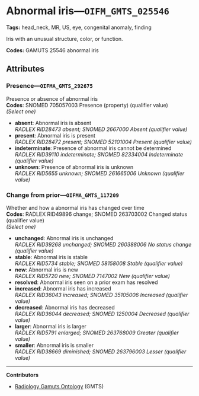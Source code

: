 # Abnormal iris—`OIFM_GMTS_025546`

**Tags:** head_neck, MR, US, eye, congenital anomaly, finding

Iris with an unusual structure, color, or function.

**Codes:** GAMUTS 25546 abnormal iris

## Attributes

### Presence—`OIFMA_GMTS_292675`

Presence or absence of abnormal iris  
**Codes**: SNOMED 705057003 Presence (property) (qualifier value)  
*(Select one)*

- **absent**: Abnormal iris is absent  
_RADLEX RID28473 absent; SNOMED 2667000 Absent (qualifier value)_
- **present**: Abnormal iris is present  
_RADLEX RID28472 present; SNOMED 52101004 Present (qualifier value)_
- **indeterminate**: Presence of abnormal iris cannot be determined  
_RADLEX RID39110 indeterminate; SNOMED 82334004 Indeterminate (qualifier value)_
- **unknown**: Presence of abnormal iris is unknown  
_RADLEX RID5655 unknown; SNOMED 261665006 Unknown (qualifier value)_

### Change from prior—`OIFMA_GMTS_117209`

Whether and how a abnormal iris has changed over time  
**Codes**: RADLEX RID49896 change; SNOMED 263703002 Changed status (qualifier value)  
*(Select one)*

- **unchanged**: Abnormal iris is unchanged  
_RADLEX RID39268 unchanged; SNOMED 260388006 No status change (qualifier value)_
- **stable**: Abnormal iris is stable  
_RADLEX RID5734 stable; SNOMED 58158008 Stable (qualifier value)_
- **new**: Abnormal iris is new  
_RADLEX RID5720 new; SNOMED 7147002 New (qualifier value)_
- **resolved**: Abnormal iris seen on a prior exam has resolved  
- **increased**: Abnormal iris has increased  
_RADLEX RID36043 increased; SNOMED 35105006 Increased (qualifier value)_
- **decreased**: Abnormal iris has decreased  
_RADLEX RID36044 decreased; SNOMED 1250004 Decreased (qualifier value)_
- **larger**: Abnormal iris is larger  
_RADLEX RID5791 enlarged; SNOMED 263768009 Greater (qualifier value)_
- **smaller**: Abnormal iris is smaller  
_RADLEX RID38669 diminished; SNOMED 263796003 Lesser (qualifier value)_

---

**Contributors**

- [Radiology Gamuts Ontology](https://gamuts.net/) (GMTS)
